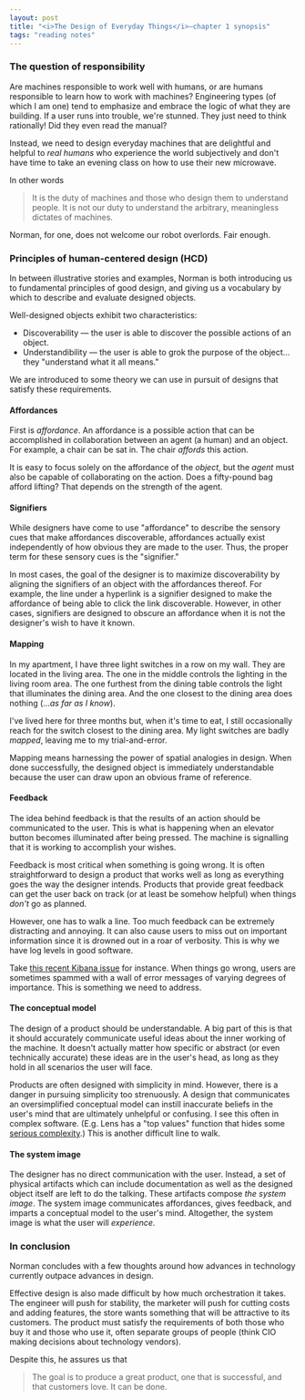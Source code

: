 ```yaml
---
layout: post
title: "<i>The Design of Everyday Things</i>—chapter 1 synopsis"
tags: "reading notes"
---
```


### The question of responsibility

Are machines responsible to work well with humans, or are humans responsible to learn how to work with machines? Engineering types (of which I am one) tend to emphasize and embrace the logic of what they are building. If a user runs into trouble, we're stunned. They just need to think rationally! Did they even read the manual?

Instead, we need to design everyday machines that are delightful and helpful to _real humans_ who experience the world subjectively and don't have time to take an evening class on how to use their new microwave.

In other words

> It is the duty of machines and those who design them to understand people. It is not our duty to understand the arbitrary, meaningless dictates of machines.

Norman, for one, does not welcome our robot overlords. Fair enough.

### Principles of human-centered design (HCD)

In between illustrative stories and examples, Norman is both introducing us to fundamental principles of good design, and giving us a vocabulary by which to describe and evaluate designed objects.

Well-designed objects exhibit two characteristics:

- Discoverability — the user is able to discover the possible actions of an object.
- Understandibility — the user is able to grok the purpose of the object... they "understand what it all means."

We are introduced to some theory we can use in pursuit of designs that satisfy these requirements.

#### Affordances

First is _affordance_. An affordance is a possible action that can be accomplished in collaboration between an agent (a human) and an object. For example, a chair can be sat in. The chair _affords_ this action.

It is easy to focus solely on the affordance of the _object_, but the _agent_ must also be capable of collaborating on the action. Does a fifty-pound bag afford lifting? That depends on the strength of the agent.

#### Signifiers

While designers have come to use "affordance" to describe the sensory cues that make affordances discoverable, affordances actually exist independently of how obvious they are made to the user. Thus, the proper term for these sensory cues is the "signifier."

In most cases, the goal of the designer is to maximize discoverability by aligning the signifiers of an object with the affordances thereof. For example, the line under a hyperlink is a signifier designed to make the affordance of being able to click the link discoverable. However, in other cases, signifiers are designed to obscure an affordance when it is not the designer's wish to have it known.

#### Mapping

In my apartment, I have three light switches in a row on my wall. They are located in the living area. The one in the middle controls the lighting in the living room area. The one furthest from the dining table controls the light that illuminates the dining area. And the one closest to the dining area does nothing (..._as far as I know_).

I've lived here for three months but, when it's time to eat, I still occasionally reach for the switch closest to the dining area. My light switches are badly _mapped_, leaving me to my trial-and-error.

Mapping means harnessing the power of spatial analogies in design. When done successfully, the designed object is immediately understandable because the user can draw upon an obvious frame of reference.

#### Feedback

The idea behind feedback is that the results of an action should be communicated to the user. This is what is happening when an elevator button becomes illuminated after being pressed. The machine is signalling that it is working to accomplish your wishes.

Feedback is most critical when something is going wrong. It is often straightforward to design a product that works well as long as everything goes the way the designer intends. Products that provide great feedback can get the user back on track (or at least be somehow helpful) when things _don't_ go as planned.

However, one has to walk a line. Too much feedback can be extremely distracting and annoying. It can also cause users to miss out on important information since it is drowned out in a roar of verbosity. This is why we have log levels in good software.

Take [this recent Kibana issue](https://github.com/elastic/kibana/issues/67270) for instance. When things go wrong, users are sometimes spammed with a wall of error messages of varying degrees of importance. This is something we need to address.

#### The conceptual model

The design of a product should be understandable. A big part of this is that it should accurately communicate useful ideas about the inner working of the machine. It doesn't actually matter how specific or abstract (or even technically accurate) these ideas are in the user's head, as long as they hold in all scenarios the user will face.

Products are often designed with simplicity in mind. However, there is a danger in pursuing simplicity too strenuously. A design that communicates an oversimplified conceptual model can instill inaccurate beliefs in the user's mind that are ultimately unhelpful or confusing. I see this often in complex software. (E.g. Lens has a "top values" function that hides some [serious complexity](https://discuss.elastic.co/t/top3-in-line-graph-and-top-values-in-available-fields-are-different/310382/4).) This is another difficult line to walk.

#### The system image

The designer has no direct communication with the user. Instead, a set of physical artifacts which can include documentation as well as the designed object itself are left to do the talking. These artifacts compose _the system image_. The system image communicates affordances, gives feedback, and imparts a conceptual model to the user's mind. Altogether, the system image is what the user will _experience_.

### In conclusion

Norman concludes with a few thoughts around how advances in technology currently outpace advances in design.

Effective design is also made difficult by how much orchestration it takes. The engineer will push for stability, the marketer will push for cutting costs and adding features, the store wants something that will be attractive to its customers. The product must satisfy the requirements of both those who buy it and those who use it, often separate groups of people (think CIO making decisions about technology vendors).

Despite this, he assures us that

> The goal is to produce a great product, one that is successful, and that customers love. It can be done.
